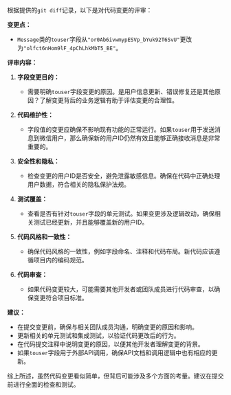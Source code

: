 根据提供的`git diff`记录，以下是对代码变更的评审：

**变更点：**
- `Message`类的`touser`字段从`"or0Ab6ivwmypESVp_bYuk92T6SvU"`更改为`"olfct6nHom9lF_4pChLhkMbT5_BE"`。

**评审内容：**

1. **字段变更目的：**
   - 需要明确`touser`字段变更的原因。是用户信息更新、错误修复还是其他原因？了解变更背后的业务逻辑有助于评估变更的合理性。

2. **代码维护性：**
   - 字段值的变更应确保不影响现有功能的正常运行。如果`touser`用于发送消息到微信用户，那么确保新的用户ID仍然有效且能够正确接收消息是非常重要的。

3. **安全性和隐私：**
   - 检查变更的用户ID是否安全，避免泄露敏感信息。确保在代码中正确处理用户数据，符合相关的隐私保护法规。

4. **测试覆盖：**
   - 查看是否有针对`touser`字段的单元测试。如果变更涉及逻辑改动，确保相关测试已经更新，并且能够覆盖新的用户ID。

5. **代码风格和一致性：**
   - 确保代码风格的一致性，例如字段命名、注释和代码布局。新代码应该遵循项目内的编码规范。

6. **代码审查：**
   - 如果代码变更较大，可能需要其他开发者或团队成员进行代码审查，以确保变更符合项目标准。

**建议：**
- 在提交变更前，确保与相关团队成员沟通，明确变更的原因和影响。
- 更新相关的单元测试和集成测试，以验证代码更改后的行为。
- 在代码提交注释中说明变更的原因，以便其他开发者理解变更的背景。
- 如果`touser`字段用于外部API调用，确保API文档和调用逻辑中也有相应的更新。

综上所述，虽然代码变更看似简单，但背后可能涉及多个方面的考量。建议在提交前进行全面的检查和测试。
